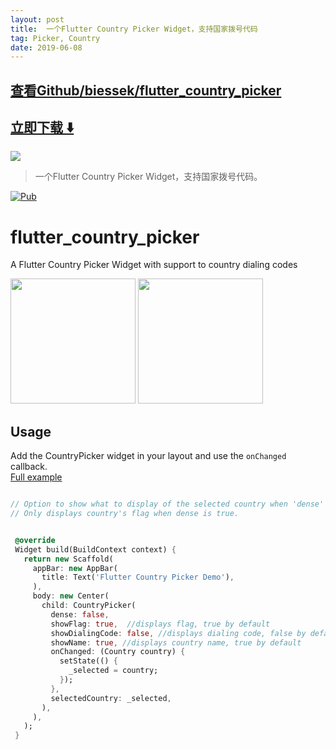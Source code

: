 ```yaml
---
layout: post
title:  一个Flutter Country Picker Widget，支持国家拨号代码
tag: Picker, Country
date: 2019-06-08
---
```


 

## [查看Github/biessek/flutter_country_picker](http://github.com/biessek/flutter_country_picker)
## [立即下载 ️⬇️ ](https://codeload.github.com/biessek/flutter_country_picker/zip/master) 


 
![](https://flutterawesome.com/content/images/2019/02/flutter_country_pickerx.jpg)
 
>
> 一个Flutter Country Picker Widget，支持国家拨号代码。
>

 
[![Pub](https://img.shields.io/badge/Pub-0.1.4-orange.svg?style=flat-square)](https://pub.dartlang.org/packages/flutter_country_picker)

# flutter_country_picker
A Flutter Country Picker Widget with support to country dialing codes

<img src="https://github.com/biessek/flutter_country_picker/blob/master/example/img/1.png?raw=true" width="200"/>  
<img src="https://github.com/biessek/flutter_country_picker/blob/master/example/img/2.png?raw=true" width="200"/>

## Usage

Add the CountryPicker widget in your layout and use the `onChanged` callback.  
[Full example](https://github.com/biessek/flutter_country_picker/tree/master/example)

 ```dart

// Option to show what to display of the selected country when 'dense' is false,
// Only displays country's flag when dense is true.


  @override
  Widget build(BuildContext context) {
    return new Scaffold(
      appBar: new AppBar(
        title: Text('Flutter Country Picker Demo'),
      ),
      body: new Center(
        child: CountryPicker(
          dense: false,
          showFlag: true,  //displays flag, true by default
          showDialingCode: false, //displays dialing code, false by default
          showName: true, //displays country name, true by default
          onChanged: (Country country) {
            setState(() {
              _selected = country;
            });
          },
          selectedCountry: _selected,
        ),
      ),
    );
  }

 ```

